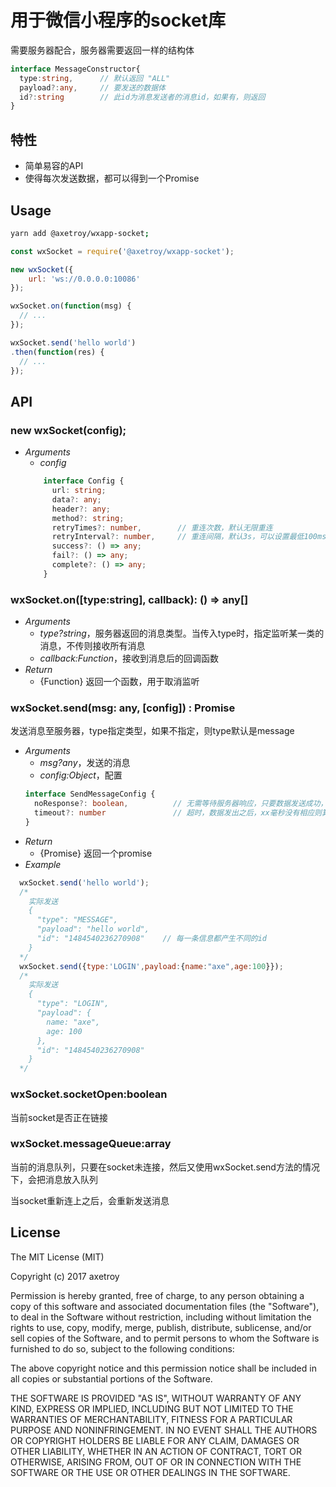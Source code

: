 # 用于微信小程序的socket库

需要服务器配合，服务器需要返回一样的结构体

```typescript
interface MessageConstructor{
  type:string,      // 默认返回 "ALL"
  payload?:any,     // 要发送的数据体
  id?:string        // 此id为消息发送者的消息id，如果有，则返回
}
```

## 特性

- 简单易容的API
- 使得每次发送数据，都可以得到一个Promise


## Usage

```bash
yarn add @axetroy/wxapp-socket;
```

```javascript
const wxSocket = require('@axetroy/wxapp-socket');

new wxSocket({
    url: 'ws://0.0.0.0:10086'
});

wxSocket.on(function(msg) {
  // ...
});

wxSocket.send('hello world')
.then(function(res) {
  // ...
});

```

## API

### new wxSocket(config);

- *Arguments*
    - *config*
    ```typescript
        interface Config {
          url: string;
          data?: any;
          header?: any;
          method?: string;
          retryTimes?: number,        // 重连次数，默认无限重连
          retryInterval?: number,     // 重连间隔，默认3s，可以设置最低100ms
          success?: () => any;
          fail?: () => any;
          complete?: () => any;
        }
    ```

### wxSocket.on([type:string], callback): () => any[]

- *Arguments*
    - *type?string*，服务器返回的消息类型。当传入type时，指定监听某一类的消息，不传则接收所有消息
    - *callback:Function*，接收到消息后的回调函数
- *Return*
    - {Function} 返回一个函数，用于取消监听

### wxSocket.send(msg: any, [config]) : Promise<any>

发送消息至服务器，type指定类型，如果不指定，则type默认是message

- *Arguments*
    - *msg?any*，发送的消息
    - *config:Object*，配置
    ```typescript
    interface SendMessageConfig {
      noResponse?: boolean,          // 无需等待服务器响应，只要数据发送成功，则resolve
      timeout?: number               // 超时，数据发出之后，xx毫秒没有相应则算超时，reject
    }
    ```
- *Return*
    - {Promise} 返回一个promise
- *Example*

```javascript
  wxSocket.send('hello world');
  /*
    实际发送
    {
      "type": "MESSAGE",
      "payload": "hello world",
      "id": "1484540236270908"    // 每一条信息都产生不同的id
    }
  */
  wxSocket.send({type:'LOGIN',payload:{name:"axe",age:100}});
  /*
    实际发送
    {
      "type": "LOGIN",
      "payload": {
        name: "axe",
        age: 100
      },
      "id": "1484540236270908"
    }
  */
```

### wxSocket.socketOpen:boolean

当前socket是否正在链接

### wxSocket.messageQueue:array

当前的消息队列，只要在socket未连接，然后又使用wxSocket.send方法的情况下，会把消息放入队列

当socket重新连上之后，会重新发送消息

## License

The MIT License (MIT)

Copyright (c) 2017 axetroy

Permission is hereby granted, free of charge, to any person obtaining a copy
of this software and associated documentation files (the "Software"), to deal
in the Software without restriction, including without limitation the rights
to use, copy, modify, merge, publish, distribute, sublicense, and/or sell
copies of the Software, and to permit persons to whom the Software is
furnished to do so, subject to the following conditions:

The above copyright notice and this permission notice shall be included in all
copies or substantial portions of the Software.

THE SOFTWARE IS PROVIDED "AS IS", WITHOUT WARRANTY OF ANY KIND, EXPRESS OR
IMPLIED, INCLUDING BUT NOT LIMITED TO THE WARRANTIES OF MERCHANTABILITY,
FITNESS FOR A PARTICULAR PURPOSE AND NONINFRINGEMENT. IN NO EVENT SHALL THE
AUTHORS OR COPYRIGHT HOLDERS BE LIABLE FOR ANY CLAIM, DAMAGES OR OTHER
LIABILITY, WHETHER IN AN ACTION OF CONTRACT, TORT OR OTHERWISE, ARISING FROM,
OUT OF OR IN CONNECTION WITH THE SOFTWARE OR THE USE OR OTHER DEALINGS IN THE
SOFTWARE.
